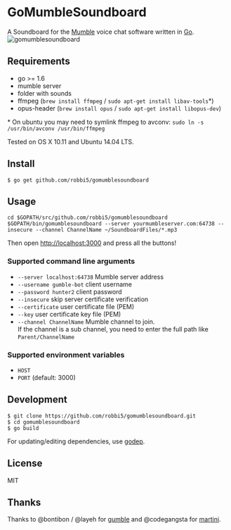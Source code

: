 # GoMumbleSoundboard
A Soundboard for the [Mumble](http://mumble.info) voice chat software written in [Go](http://golang.org).
![gomumblesoundboard](https://cloud.githubusercontent.com/assets/172415/5604064/6524d658-93a5-11e4-8009-beb179c03b81.png)
## Requirements

* go >= 1.6
* mumble server
* folder with sounds
* ffmpeg (`brew install ffmpeg` / `sudo apt-get install libav-tools`\*)
* opus-header (`brew install opus` / `sudo apt-get install libopus-dev`)

\* On ubuntu you may need to symlink ffmpeg to avconv: `sudo ln -s /usr/bin/avconv /usr/bin/ffmpeg`

Tested on OS X 10.11 and Ubuntu 14.04 LTS.

## Install

    $ go get github.com/robbi5/gomumblesoundboard

## Usage

    cd $GOPATH/src/github.com/robbi5/gomumblesoundboard
    $GOPATH/bin/gomumblesoundboard --server yourmumbleserver.com:64738 --insecure --channel ChannelName ~/SoundboardFiles/*.mp3

Then open [http://localhost:3000](http://localhost:3000) and press all the buttons!

### Supported command line arguments

* `--server localhost:64738` Mumble server address
* `--username gumble-bot` client username
* `--password hunter2` client password
* `--insecure` skip server certificate verification
* `--certificate` user certificate file (PEM)
* `--key` user certificate key file (PEM)
* `--channel ChannelName` Mumble channel to join.  
  If the channel is a sub channel, you need to enter the full path like `Parent/ChannelName`

### Supported environment variables

* `HOST`
* `PORT` (default: 3000)

## Development

    $ git clone https://github.com/robbi5/gomumblesoundboard.git
    $ cd gomumblesoundboard
    $ go build

For updating/editing dependencies, use [godep](https://github.com/tools/godep).

## License

MIT

## Thanks
Thanks to @bontibon / @layeh for [gumble](https://github.com/layeh/gumble) and @codegangsta for [martini](https://github.com/go-martini/martini).

